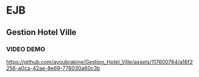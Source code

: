 # EJB

## Gestion Hotel Ville

### VIDEO DEMO

https://github.com/ayoubrakine/Gestion_Hotel_Ville/assets/117600764/a16f2256-a0ca-42ae-8e69-778030a60c3b

